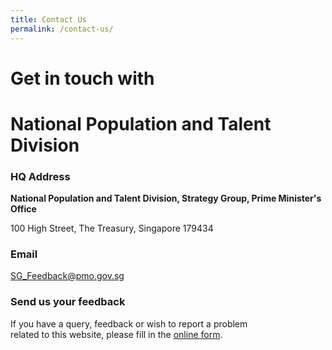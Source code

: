 ```yaml
---
title: Contact Us
permalink: /contact-us/
---
```


# Get in touch with    
# National Population and Talent Division
### HQ Address

**National Population and Talent Division, Strategy Group, Prime Minister's Office**

100 High Street, The Treasury, Singapore 179434

### Email  
[<a href="mailto:SG_Feedback@pmo.gov.sg" target="_blank">SG_Feedback@pmo.gov.sg</a>](mailto:SG_Feedback@pmo.gov.sg)

### Send us your feedback  
If you have a query, feedback or wish to report a problem<br>
related to this website, please fill in the [<a href="https://form.gov.sg/#!/5df1d0ca0c936b00190cbfed" target="_blank">online form</a>](https://form.gov.sg/#!/5df1d0ca0c936b00190cbfed).


